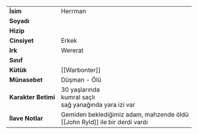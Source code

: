 |  |  |  
|---|---|  
| **İsim** | Herrman|  
| **Soyadı** | |  
| **Hizip** | |  
| **Cinsiyet** | Erkek|  
| **Irk** | Wererat|  
| **Sınıf** | |  
| **Kütük** | [[Warbonter]]|  
| **Münasebet** | Düşman - Ölü|  
| **Karakter Betimi** | 30 yaşlarında<br>kumral saçlı<br>sağ yanağında yara izi var|  
| **İlave Notlar** | Gemiden beklediğimiz adam, mahzende öldü<br>[[John Ryld]] ile bir derdi vardı|  
